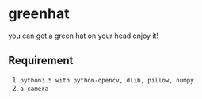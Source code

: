 # greenhat
you can get a green hat on your head
enjoy it!
## Requirement
1. `python3.5 with python-opencv, dlib, pillow, numpy`
2. `a camera`
